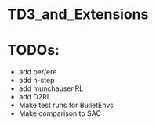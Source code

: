 # TD3_and_Extensions

# TODOs:
- add per/ere
- add n-step
- add munchausenRL
- add D2RL
- Make test runs for BulletEnvs
- Make comparison to SAC

